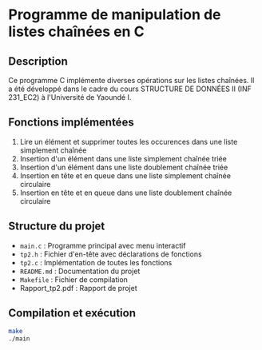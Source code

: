 # Programme de manipulation de listes chaînées en C

## Description
Ce programme C implémente diverses opérations sur les listes chaînées. Il a été développé dans le cadre du cours STRUCTURE DE DONNÉES II (INF 231_EC2) à l'Université de Yaoundé I.

## Fonctions implémentées
1. Lire un élément et supprimer toutes les occurences dans une liste simplement chaînée
2. Insertion d'un élément dans une liste simplement chaînée triée
3. Insertion d'un élément dans une liste doublement chaînée triée
4. Insertion en tête et en queue dans une liste simplement chaînée circulaire
5. Insertion en tête et en queue dans une liste doublement chaînée circulaire

## Structure du projet
- `main.c` : Programme principal avec menu interactif
- `tp2.h` : Fichier d'en-tête avec déclarations de fonctions
- `tp2.c` : Implémentation de toutes les fonctions
- `README.md` : Documentation du projet
- `Makefile` : Fichier de compilation
- Rapport_tp2.pdf : Rapport de projet

## Compilation et exécution
```bash
make
./main